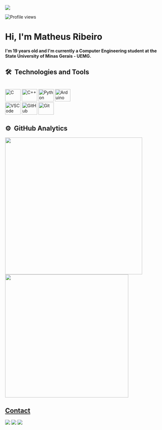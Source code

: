 <img align="center"           src="https://raw.githubusercontent.com/gist/Matheusr77/f3bc77bc000039aa4e3731e66fbc8e36/raw/07edf91b66fe8bebe56b175876485e6ffb28d313/GitHub.svg"/>
<p align="left"> <img src="https://komarev.com/ghpvc/?username=Matheusr77&color=yellow" alt="Profile views" /> </p>
<h1 align="left">Hi, I'm Matheus Ribeiro </h1>
<h4> I'm 19 years old and I'm currently a Computer Engineering student at the State University of Minas Gerais - UEMG. </h4>
 
## 🛠 &nbsp;Technologies and Tools

<div style="display: inline_block"><br/>
  <img alt="C" height="40" width="50" src"<img src="https://cdn.jsdelivr.net/gh/devicons/devicon/icons/c/c-original.svg" />
  <img alt="C++" height="40" width="50" src"<img src="https://cdn.jsdelivr.net/gh/devicons/devicon/icons/cplusplus/cplusplus-original.svg" />
  <img alt="Python" height="40" width="50" src"<img src="https://cdn.jsdelivr.net/gh/devicons/devicon/icons/python/python-original-wordmark.svg" />
  <img alt="Arduino" height="40" width="50" src"<img src="https://cdn.jsdelivr.net/gh/devicons/devicon/icons/arduino/arduino-original-wordmark.svg" /> </br>
  <img alt="VSCode" height="40" width="50" <img src="https://cdn.jsdelivr.net/gh/devicons/devicon/icons/vscode/vscode-original-wordmark.svg" />
  <img alt="GitHub" height="40" width="50" src"<img src="https://cdn.jsdelivr.net/gh/devicons/devicon/icons/github/github-original-wordmark.svg" />
  <img alt="Git" height="40" width="50" src"<img src="https://cdn.jsdelivr.net/gh/devicons/devicon/icons/git/git-original-wordmark.svg" />
          
</div>

## ⚙️ &nbsp;GitHub Analytics

<div>
  <a href="[https://github.com/Matheusr77](https://github.com/Matheusr77)"> 
   <img width="445em" src="https://github-readme-stats.vercel.app/api?username=Matheusr77&show_icons=true&theme=vision-friendly-dark&include_all_commits=true&count_private=true"/>
  <img width="400em" src="https://github-readme-stats.vercel.app/api/top-langs/?username=Matheusr77&layout=compact&langs_count=16&theme=vision-friendly-dark"/>
</div>


## Contact

<a href = "mailto:matheusrib0707@gmail.com"><img src="https://img.shields.io/badge/-Gmail-%23333?style=for-the-badge&logo=gmail&logoColor=white" target="_blank"></a>
<a href="https://www.linkedin.com/in/matheus-ribeiro-de-oliveira-5a6785269/?originalSubdomain=br" target="_blank"><img src="https://img.shields.io/badge/-LinkedIn-%230077B5?style=for-the-badge&logo=linkedin&logoColor=white" target="_blank"></a>
<a href="https://www.instagram.com/matheusr_77/" target="_blank"><img src="https://img.shields.io/badge/-Instagram-%23E4405F?style=for-the-badge&logo=instagram&logoColor=white" target="_blank"></a>


